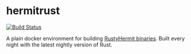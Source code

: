 # hermitrust
[![Build Status](https://git.rwth-aachen.de/acs/public/hermitcore/hermitrust/badges/master/pipeline.svg)](https://git.rwth-aachen.de/acs/public/hermitcore/hermitrust/pipelines)

A plain docker environment for building [RustyHermit binaries](https://github.com/hermitcore/libhermit-rs).
Built every night with the latest nightly version of Rust.
